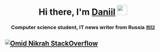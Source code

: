 <h1 align="center">Hi there, I'm <a href="https://daniilshat.ru/" target="_blank">Daniil</a> 
<img src="https://github.com/blackcater/blackcater/raw/main/images/Hi.gif" height="32"/></h1>
<h3 align="center">Computer science student, IT news writer from Russia 🇷🇺</h3>

## [![Omid Nikrah StackOverflow](https://github-readme-stackoverflow.vercel.app/?userID=6558042)](https://stackoverflow.com/users/6558042/omid-nikrah) 
